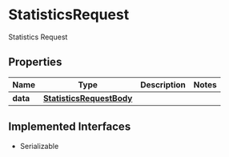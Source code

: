 

# StatisticsRequest

Statistics Request

## Properties

Name | Type | Description | Notes
------------ | ------------- | ------------- | -------------
**data** | [**StatisticsRequestBody**](StatisticsRequestBody.md) |  | 


## Implemented Interfaces

* Serializable


